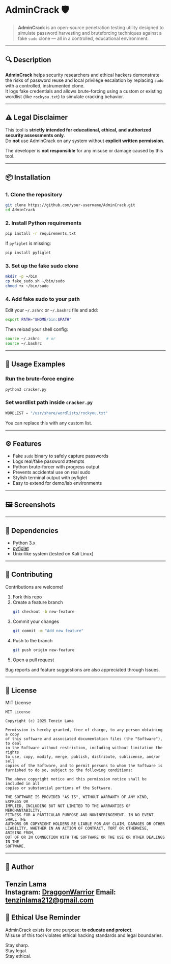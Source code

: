 # AdminCrack 🛡️

&#x20;&#x20;

> **AdminCrack** is an open-source penetration testing utility designed to simulate password harvesting and bruteforcing techniques against a fake `sudo` clone — all in a controlled, educational environment.

---

## 🔍 Description

**AdminCrack** helps security researchers and ethical hackers demonstrate the risks of password reuse and local privilege escalation by replacing `sudo` with a controlled, instrumented clone.\
It logs fake credentials and allows brute-forcing using a custom or existing wordlist (like `rockyou.txt`) to simulate cracking behavior.

---

## ⚠️ Legal Disclaimer

This tool is **strictly intended for educational, ethical, and authorized security assessments only**.\
Do **not** use AdminCrack on any system without **explicit written permission**.

The developer is **not responsible** for any misuse or damage caused by this tool.

---

## 📦 Installation

### 1. Clone the repository

```bash
git clone https://github.com/your-username/AdminCrack.git
cd AdminCrack
```

### 2. Install Python requirements

```bash
pip install -r requirements.txt
```

If `pyfiglet` is missing:

```bash
pip install pyfiglet
```

### 3. Set up the fake sudo clone

```bash
mkdir -p ~/bin
cp fake_sudo.sh ~/bin/sudo
chmod +x ~/bin/sudo
```

### 4. Add fake sudo to your path

Edit your `~/.zshrc` or `~/.bashrc` file and add:

```bash
export PATH="$HOME/bin:$PATH"
```

Then reload your shell config:

```bash
source ~/.zshrc   # or
source ~/.bashrc
```

---

## 🧪 Usage Examples

### Run the brute-force engine

```bash
python3 cracker.py
```

### Set wordlist path inside `cracker.py`

```python
WORDLIST = "/usr/share/wordlists/rockyou.txt"
```

You can replace this with any custom list.

---

## ⚙️ Features

- Fake `sudo` binary to safely capture passwords
- Logs real/fake password attempts
- Python brute-forcer with progress output
- Prevents accidental use on real sudo
- Stylish terminal output with pyfiglet
- Easy to extend for demo/lab environments

---

## 🖼️ Screenshots



---

## 🔗 Dependencies

- Python 3.x
- [pyfiglet](https://pypi.org/project/pyfiglet/)
- Unix-like system (tested on Kali Linux)

---

## 🤝 Contributing

Contributions are welcome!

1. Fork this repo
2. Create a feature branch
   ```bash
   git checkout -b new-feature
   ```
3. Commit your changes
   ```bash
   git commit -m "Add new feature"
   ```
4. Push to the branch
   ```bash
   git push origin new-feature
   ```
5. Open a pull request

Bug reports and feature suggestions are also appreciated through Issues.

---

## 📜 License

MIT License

```
MIT License

Copyright (c) 2025 Tenzin Lama

Permission is hereby granted, free of charge, to any person obtaining a copy
of this software and associated documentation files (the "Software"), to deal
in the Software without restriction, including without limitation the rights
to use, copy, modify, merge, publish, distribute, sublicense, and/or sell
copies of the Software, and to permit persons to whom the Software is
furnished to do so, subject to the following conditions:

The above copyright notice and this permission notice shall be included in all
copies or substantial portions of the Software.

THE SOFTWARE IS PROVIDED "AS IS", WITHOUT WARRANTY OF ANY KIND, EXPRESS OR
IMPLIED, INCLUDING BUT NOT LIMITED TO THE WARRANTIES OF MERCHANTABILITY,
FITNESS FOR A PARTICULAR PURPOSE AND NONINFRINGEMENT. IN NO EVENT SHALL THE
AUTHORS OR COPYRIGHT HOLDERS BE LIABLE FOR ANY CLAIM, DAMAGES OR OTHER
LIABILITY, WHETHER IN AN ACTION OF CONTRACT, TORT OR OTHERWISE, ARISING FROM,
OUT OF OR IN CONNECTION WITH THE SOFTWARE OR THE USE OR OTHER DEALINGS IN THE
SOFTWARE.
```

---

## 👤 Author

**Tenzin Lama**\
Instagram: [DraggonWarrior](https://www.instagram.com/tenzinlama212/#)
Email: tenzinlama212@gmail.com
---

## 🧠 Ethical Use Reminder

AdminCrack exists for one purpose: **to educate and protect**.\
Misuse of this tool violates ethical hacking standards and legal boundaries.

Stay sharp.\
Stay legal.\
Stay ethical.

